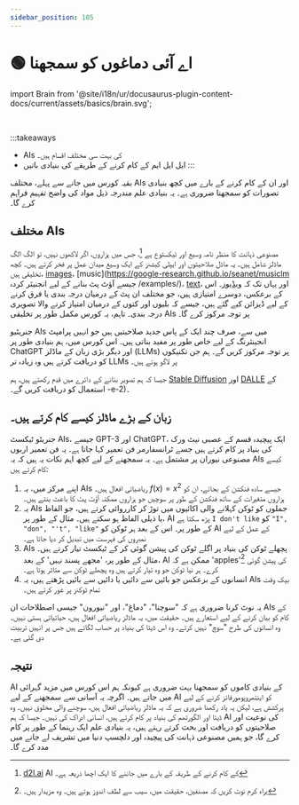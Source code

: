 ```yaml
---
sidebar_position: 105
---
```

# 🟢 اے آئی دماغوں کو سمجھنا


<!-- import Brain from '@site/docs/assets/basics/brain.svg'; -->
import Brain from '@site/i18n/ur/docusaurus-plugin-content-docs/current/assets/basics/brain.svg';

<div style={{textAlign: 'center'}}>
  <Brain style={{width:"100%",height:"300px",verticalAlign:"top"}}/>
</div>
<br/>

:::takeaways
- AIs کی بہت سی مختلف اقسام ہیں۔
- ایل ایل ایم کے کام کرنے کے طریقے کی بنیادی باتیں
:::


بقیہ کورس میں جانے سے پہلے، مختلف AIs اور ان کے کام کرنے کے بارے میں کچھ بنیادی تصورات کو سمجھنا ضروری ہے۔ یہ بنیادی علم مندرجہ ذیل مواد کی واضح تفہیم فراہم کرے گا۔


## مختلف AIs

مصنوعی ذہانت کا منظر نامہ وسیع اور ٹیکسٹوع ہے [^a]، جس میں ہزاروں، اگر لاکھوں نہیں، تو الگ الگ ماڈلز شامل ہیں۔ یہ ماڈل صلاحیتوں اور ایپلی کیشنز کے ایک وسیع میدان عمل پر فخر کرتے ہیں۔ کچھ تخلیقی ہیں، [images](https://openai.com/product/dall-e-2)، [music](https://google-research.github.io/seanet/musiclm جیسے آؤٹ پٹ بنانے کے لیے انجنیئر کردہ /examples/)، [text](https://platform.openai.com/playground)، اور یہاں تک کہ [ویڈیوز](https://makeavideo.studio/)۔ اس کے برعکس، دوسرے امتیازی ہیں، جو مختلف ان پٹ کے درمیان درجہ بندی یا فرق کرنے کے لیے ڈیزائن کیے گئے ہیں، جیسے کہ بلیوں اور کتوں کے درمیان امتیاز کرنے والا تصویری درجہ بندی۔ تاہم، یہ کورس مکمل طور پر تخلیقی AIs پر توجہ مرکوز کرے گا۔

جنریٹیو AIs میں سے، صرف چند ایک کے پاس جدید صلاحیتیں ہیں جو انہیں پرامپٹ انجینئرنگ کے لیے خاص طور پر مفید بناتی ہیں۔ اس کورس میں، ہم بنیادی طور پر ChatGPT اور دیگر بڑی زبان کے ماڈلز (LLMs) پر توجہ مرکوز کریں گے۔ ہم جن تکنیکوں کو دریافت کرتے ہیں وہ زیادہ تر LLMs پر لاگو ہوتے ہیں۔

جیسا کہ ہم تصویر بنانے کے دائرے میں قدم رکھتے ہیں، ہم [Stable Diffusion](https://beta.dreamstudio.ai/home) اور [DALLE](https://openai.com/product/dall) کے استعمال کو دریافت کریں گے۔ -e-2)۔

## زبان کے بڑے ماڈلز کیسے کام کرتے ہیں۔

جنریٹو ٹیکسٹ AIs، جیسے GPT-3 اور ChatGPT، ایک پیچیدہ قسم کے عصبی نیٹ ورک کی بنیاد پر کام کرتے ہیں جسے ٹرانسفارمر فن تعمیر کہا جاتا ہے۔ یہ فن تعمیر اربوں مصنوعی نیوران پر مشتمل ہے۔ یہ سمجھنے کے لیے کچھ اہم نکات یہ ہیں کہ یہ AIs کیسے کام کرتے ہیں:

1. اپنے مرکز میں، یہ AIs ریاضیاتی افعال ہیں۔ $f(x) = x^2$ جیسے سادہ فنکشن کے بجائے، ان کو ہزاروں متغیرات کے ساتھ فنکشن کے طور پر سوچیں جو ہزاروں ممکنہ آؤٹ پٹ کا باعث بنتے ہیں۔
2. یہ AIs جملوں کو ٹوکن کہلانے والی اکائیوں میں توڑ کر کارروائی کرتے ہیں، جو الفاظ یا ذیلی الفاظ ہو سکتے ہیں۔ مثال کے طور پر، AI پڑھ سکتا ہے `I don't like` کو `"I", "don", "'t", "like"` کے طور پر۔ اس کے بعد ہر ٹوکن کو AI کے عمل کے لیے نمبروں کی فہرست میں تبدیل کر دیا جاتا ہے۔
3. AIs پچھلے ٹوکن کی بنیاد پر اگلے ٹوکن کی پیشن گوئی کر کے ٹیکسٹ تیار کرتے ہیں۔ مثال کے طور پر، 'مجھے پسند نہیں' کے بعد، AI ممکن ہے کہ 'apples'[^b] کی پیشن گوئی کرے۔ ہر نیا ٹوکن جو وہ تیار کرتے ہیں وہ پچھلے ٹوکن سے متاثر ہوتا ہے۔
4. انسانوں کے برعکس جو بائیں سے دائیں یا دائیں سے بائیں پڑھتے ہیں، یہ AIs بیک وقت تمام ٹوکنز پر غور کرتے ہیں۔

یہ نوٹ کرنا ضروری ہے کہ "سوچنا"، "دماغ"، اور "نیورون" جیسی اصطلاحات ان AIs کے کام کو بیان کرنے کے لیے استعارے ہیں۔ حقیقت میں، یہ ماڈلز ریاضیاتی افعال ہیں، حیاتیاتی ہستی نہیں۔ وہ انسانوں کی طرح "سوچ" نہیں کرتے۔ وہ اس ڈیٹا کی بنیاد پر حساب لگاتے ہیں جس پر انہیں تربیت دی گئی ہے۔

## نتیجہ

AI کے بنیادی کاموں کو سمجھنا بہت ضروری ہے کیونکہ ہم اس کورس میں مزید گہرائی میں جاتے ہیں۔ اگرچہ یہ آسانی سے سمجھنے کے لیے AI کو اینتھروپومورفائز کرنے کے لیے پرکشش ہے، لیکن یہ یاد رکھنا ضروری ہے کہ یہ ماڈلز ریاضیاتی افعال ہیں، سوچنے والی مخلوق نہیں۔ وہ ڈیٹا اور الگورتھم کی بنیاد پر کام کرتے ہیں، انسانی ادراک کی نہیں۔ جیسا کہ ہم AI کی نوعیت اور صلاحیتوں کو دریافت اور بحث کرتے رہتے ہیں، یہ بنیادی علم ایک رہنما کے طور پر کام کرے گا، جو ہمیں مصنوعی ذہانت کی پیچیدہ اور دلچسپ دنیا میں تشریف لے جانے میں مدد کرے گا۔

[^a]: [d2l.ai](https://www.d2l.ai) AI کے کام کرنے کے طریقہ کے بارے میں جاننے کا ایک اچھا ذریعہ ہے۔

[^b]: براہ کرم نوٹ کریں کہ مصنفین، حقیقت میں، سیب سے لطف اندوز ہوتے ہیں۔ وہ مزیدار ہیں۔
